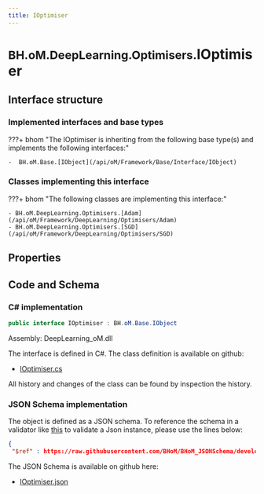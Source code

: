 ```yaml
---
title: IOptimiser
---
```


# <small>BH.oM.DeepLearning.Optimisers.</small>**IOptimiser**



## Interface structure

### Implemented interfaces and base types

???+ bhom "The IOptimiser is inheriting from the following base type(s) and implements the following interfaces:"

    -  BH.oM.Base.[IObject](/api/oM/Framework/Base/Interface/IObject)


### Classes implementing this interface

???+ bhom "The following classes are implementing this interface:"

    - BH.oM.DeepLearning.Optimisers.[Adam](/api/oM/Framework/DeepLearning/Optimisers/Adam)
    - BH.oM.DeepLearning.Optimisers.[SGD](/api/oM/Framework/DeepLearning/Optimisers/SGD)


## Properties

## Code and Schema

### C# implementation

``` C# title="C#"
public interface IOptimiser : BH.oM.Base.IObject
```

Assembly: DeepLearning_oM.dll

The interface is defined in C#. The class definition is available on github:

- [IOptimiser.cs](https://github.com/BHoM/BHoM/blob/develop/DeepLearning_oM/Optimisers\IOptimiser.cs)

All history and changes of the class can be found by inspection the history.
### JSON Schema implementation

The object is defined as a JSON schema. To reference the schema in a validator like [this](https://www.jsonschemavalidator.net/) to validate a Json instance, please use the lines below:

``` json title="JSON Schema"
{
 "$ref" : https://raw.githubusercontent.com/BHoM/BHoM_JSONSchema/develop/DeepLearning_oM/Optimisers/IOptimiser.json}
```

The JSON Schema is available on github here:

- [IOptimiser.json](https://github.com/BHoM/BHoM_JSONSchema/blob/develop/DeepLearning_oM/Optimisers/IOptimiser.json)
